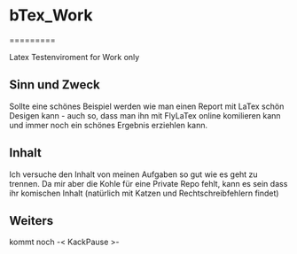 # bTex_Work
=========

Latex Testenviroment for Work only

## Sinn und Zweck

Sollte eine schönes Beispiel werden wie man einen Report mit LaTex schön Desigen kann - auch so, dass man ihn mit 
FlyLaTex online komilieren kann und immer noch ein schönes Ergebnis erziehlen kann.

## Inhalt

Ich versuche den Inhalt von meinen Aufgaben so gut wie es geht zu trennen. Da mir aber die Kohle für eine Private Repo fehlt,
kann es sein dass ihr komischen Inhalt (natürlich mit Katzen und Rechtschreibfehlern findet)

## Weiters 

kommt noch -< KackPause >-
